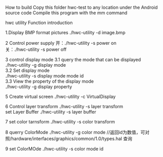 How to build
Copy this folder hwc-test to any location under the Android source code
Compile this program with the mm command

hwc utility Function introduction

1.Display BMP format pictures
./hwc-utility -d image.bmp

2 Control power supply
开：./hwc-utility -s power on                                                                                                             
关：./hwc-utility -s power off


3 control display mode
 3.1 query the mode that can be displayed                                                                                          
 ./hwc-utility -g display mode                                                                                               
 3.2 Set display mode                                                                                                         
 ./hwc-utility -s display mode mode id                                                                                       
 3.3 View the property of the display mode                                                                                                                     
./hwc-utility -g display property                                                                                                           

5 Create virtual screen
./hwc-utility -c VirtualDisplay

6 Control layer transform
./hwc-utility -s layer transform                                                                                                         
set Layer Buffer
./hwc-utility -s layer buffer

7 set color tarnsform
./hwc-utility -s color transform

8  querry ColorMode
./hwc-utility -g color mode  //返回id为数值，可对照/hardware/interfaces/graphics/common/1.0/types.hal 查询

9 set ColorMOde
./hwc-utility -s color mode id
